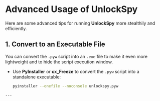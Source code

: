 # Advanced Usage of UnlockSpy

Here are some advanced tips for running **UnlockSpy** more stealthily and efficiently.

## 1. Convert to an Executable File

You can convert the `.pyw` script into an `.exe` file to make it even more lightweight and to hide the script execution window.

- Use **PyInstaller** or **cx_Freeze** to convert the `.pyw` script into a standalone executable:
  ```bash
  pyinstaller --onefile --noconsole unlockspy.pyw
```
---